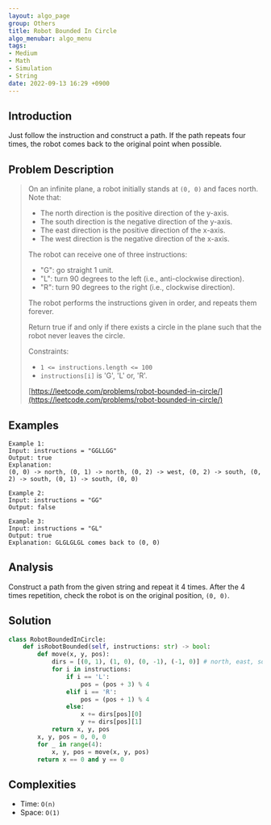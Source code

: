 ```yaml
---
layout: algo_page
group: Others
title: Robot Bounded In Circle
algo_menubar: algo_menu
tags:
- Medium
- Math
- Simulation
- String
date: 2022-09-13 16:29 +0900
---
```

## Introduction
Just follow the instruction and construct a path.
If the path repeats four times, the robot comes back to the original point when possible.

## Problem Description
> On an infinite plane, a robot initially stands at `(0, 0)` and faces north. Note that:
> - The north direction is the positive direction of the y-axis.
> - The south direction is the negative direction of the y-axis.
> - The east direction is the positive direction of the x-axis.
> - The west direction is the negative direction of the x-axis.
>
> The robot can receive one of three instructions:
> - "G": go straight 1 unit.
> - "L": turn 90 degrees to the left (i.e., anti-clockwise direction).
> - "R": turn 90 degrees to the right (i.e., clockwise direction).
>
> The robot performs the instructions given in order, and repeats them forever.
>
> Return true if and only if there exists a circle in the plane such that the robot never leaves the circle.
>
> Constraints:
> - `1 <= instructions.length <= 100`
> - `instructions[i]` is 'G', 'L' or, 'R'.
>
> [https://leetcode.com/problems/robot-bounded-in-circle/](https://leetcode.com/problems/robot-bounded-in-circle/)

## Examples
```
Example 1:
Input: instructions = "GGLLGG"
Output: true
Explanation:
(0, 0) -> north, (0, 1) -> north, (0, 2) -> west, (0, 2) -> south, (0, 2) -> south, (0, 1) -> south, (0, 0)
```

```
Example 2:
Input: instructions = "GG"
Output: false
```

```
Example 3:
Input: instructions = "GL"
Output: true
Explanation: GLGLGLGL comes back to (0, 0)
```

## Analysis
Construct a path from the given string and repeat it 4 times.
After the 4 times repetition, check the robot is on the original position, `(0, 0)`.

## Solution
```python
class RobotBoundedInCircle:
    def isRobotBounded(self, instructions: str) -> bool:
        def move(x, y, pos):
            dirs = [(0, 1), (1, 0), (0, -1), (-1, 0)] # north, east, south, west
            for i in instructions:
                if i == 'L':
                    pos = (pos + 3) % 4
                elif i == 'R':
                    pos = (pos + 1) % 4
                else:
                    x += dirs[pos][0]
                    y += dirs[pos][1]
            return x, y, pos
        x, y, pos = 0, 0, 0
        for _ in range(4):
            x, y, pos = move(x, y, pos)
        return x == 0 and y == 0
```

## Complexities
- Time: `O(n)`
- Space: `O(1)`
